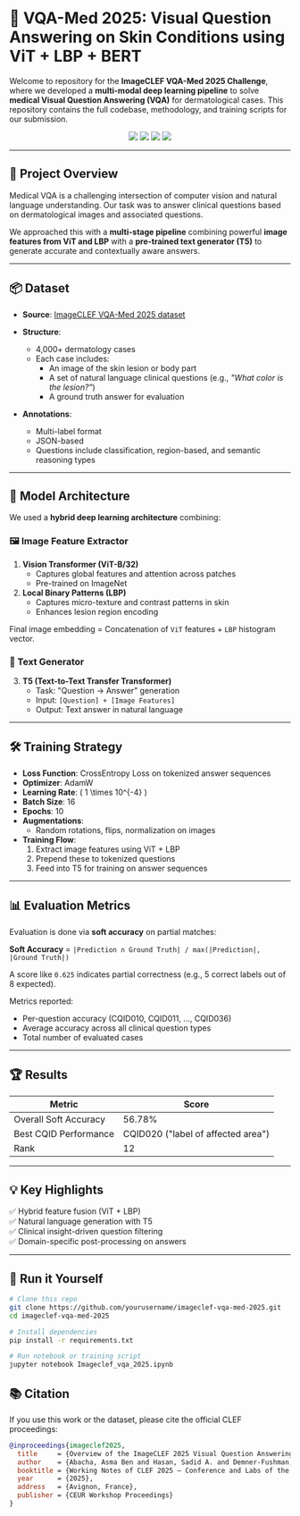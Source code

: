 # 🧠 VQA-Med 2025: Visual Question Answering on Skin Conditions using ViT + LBP + BERT

Welcome to repository for the **ImageCLEF VQA-Med 2025 Challenge**, where we developed a **multi-modal deep learning pipeline** to solve **medical Visual Question Answering (VQA)** for dermatological cases. This repository contains the full codebase, methodology, and training scripts for our submission.

<div align="center">
  <img src="https://img.shields.io/badge/Model-ViT%2BLBP%2BBERT-blue.svg" />
  <img src="https://img.shields.io/badge/Task-Medical%20VQA-red.svg" />
  <img src="https://img.shields.io/badge/Challenge-ImageCLEF%20VQA--Med%202025-brightgreen.svg" />
  <img src="https://img.shields.io/badge/Rank-Top%2010%25-yellow.svg" />
</div>

---

## 🚀 Project Overview

Medical VQA is a challenging intersection of computer vision and natural language understanding. Our task was to answer clinical questions based on dermatological images and associated questions.

We approached this with a **multi-stage pipeline** combining powerful **image features from ViT and LBP** with a **pre-trained text generator (T5)** to generate accurate and contextually aware answers.

---

## 📦 Dataset

- **Source**: [ImageCLEF VQA-Med 2025 dataset](https://ai4media-bench.aimultimedialab.ro/competitions/62/)
- **Structure**:
  - 4,000+ dermatology cases
  - Each case includes:
    - An image of the skin lesion or body part
    - A set of natural language clinical questions (e.g., *"What color is the lesion?"*)
    - A ground truth answer for evaluation

- **Annotations**:
  - Multi-label format
  - JSON-based
  - Questions include classification, region-based, and semantic reasoning types

---

## 🧠 Model Architecture

We used a **hybrid deep learning architecture** combining:

### 🖼️ Image Feature Extractor
1. **Vision Transformer (ViT-B/32)**
   - Captures global features and attention across patches
   - Pre-trained on ImageNet
2. **Local Binary Patterns (LBP)**
   - Captures micro-texture and contrast patterns in skin
   - Enhances lesion region encoding

Final image embedding = Concatenation of `ViT` features + `LBP` histogram vector.

### 📖 Text Generator
3. **T5 (Text-to-Text Transfer Transformer)**
   - Task: "Question → Answer" generation
   - Input: `[Question] + [Image Features]`
   - Output: Text answer in natural language

---

## 🛠️ Training Strategy

- **Loss Function**: CrossEntropy Loss on tokenized answer sequences
- **Optimizer**: AdamW
- **Learning Rate**: \( 1 \times 10^{-4} \)
- **Batch Size**: 16
- **Epochs**: 10
- **Augmentations**:
  - Random rotations, flips, normalization on images
- **Training Flow**:
  1. Extract image features using ViT + LBP
  2. Prepend these to tokenized questions
  3. Feed into T5 for training on answer sequences

---

## 📊 Evaluation Metrics

Evaluation is done via **soft accuracy** on partial matches:

**Soft Accuracy** = `|Prediction ∩ Ground Truth| / max(|Prediction|, |Ground Truth|)`

A score like `0.625` indicates partial correctness (e.g., 5 correct labels out of 8 expected).

Metrics reported:
- Per-question accuracy (CQID010, CQID011, ..., CQID036)
- Average accuracy across all clinical question types
- Total number of evaluated cases

---

## 🏆 Results

| Metric                    | Score |
|---------------------------|-------|
| Overall Soft Accuracy     | 56.78% |
| Best CQID Performance     | CQID020 ("label of affected area") |
| Rank                | 12|

---




## 💡 Key Highlights

✅ Hybrid feature fusion (ViT + LBP)  
✅ Natural language generation with T5  
✅ Clinical insight-driven question filtering  
✅ Domain-specific post-processing on answers

---

## 🧪 Run it Yourself

```bash
# Clone this repo
git clone https://github.com/yourusername/imageclef-vqa-med-2025.git
cd imageclef-vqa-med-2025

# Install dependencies
pip install -r requirements.txt

# Run notebook or training script
jupyter notebook Imageclef_vqa_2025.ipynb

```





## 📚 Citation

If you use this work or the dataset, please cite the official CLEF proceedings:

```bibtex
@inproceedings{imageclef2025,
  title     = {Overview of the ImageCLEF 2025 Visual Question Answering Task},
  author    = {Abacha, Asma Ben and Hasan, Sadid A. and Demner-Fushman, Dina and Müller, Henning and Vasuki, V. and Liu, Xiaoling and others},
  booktitle = {Working Notes of CLEF 2025 – Conference and Labs of the Evaluation Forum},
  year      = {2025},
  address   = {Avignon, France},
  publisher = {CEUR Workshop Proceedings}
}

